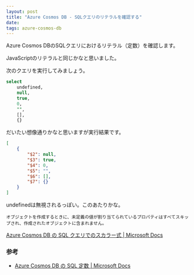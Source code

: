 ```yaml
---
layout: post
title: "Azure Cosmos DB - SQLクエリのリテラルを確認する"
date: 
tags: azure-cosmos-db
---
```


Azure Cosmos DBのSQLクエリにおけるリテラル（定数）を確認します。

JavaScriptのリテラルと同じかなと思いました。

次のクエリを実行してみましょう。

```sql
select
	undefined,
	null,
	true,
	0,
	"",
	[],
	{}
```

だいたい想像通りかなと思いますが実行結果です。

```json
[
	{
		"$2": null,
		"$3": true,
		"$4": 0,
		"$5": "",
		"$6": [],
		"$7": {}
	}
]
```

undefinedは無視されるっぽい。このあたりかな。

```
オブジェクトを作成するときに、未定義の値が割り当てられているプロパティはすべてスキップされ、作成されたオブジェクトに含まれません。
```

[Azure Cosmos DB の SQL クエリでのスカラー式 &#124; Microsoft Docs](https://docs.microsoft.com/ja-jp/azure/cosmos-db/sql/sql-query-scalar-expressions)

### 参考

- [Azure Cosmos DB の SQL 定数 &#124; Microsoft Docs](https://docs.microsoft.com/ja-jp/azure/cosmos-db/sql/sql-query-constants)

